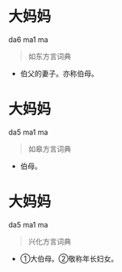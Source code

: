 # 大妈妈
da6 ma1 ma
> 如东方言词典
- 伯父的妻子。亦称伯母。

# 大妈妈
da5 ma1 ma
> 如皋方言词典
- 伯母。

# 大妈妈
da5 ma1 ma
> 兴化方言词典
- ①大伯母。②敬称年长妇女。

